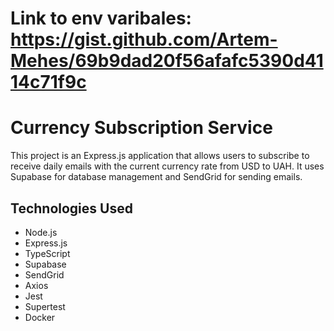 # Link to env varibales: https://gist.github.com/Artem-Mehes/69b9dad20f56afafc5390d4114c71f9c

# Currency Subscription Service

This project is an Express.js application that allows users to subscribe to receive daily emails with the current currency rate from USD to UAH. It uses Supabase for database management and SendGrid for sending emails.

## Technologies Used

- Node.js
- Express.js
- TypeScript
- Supabase
- SendGrid
- Axios
- Jest
- Supertest
- Docker

